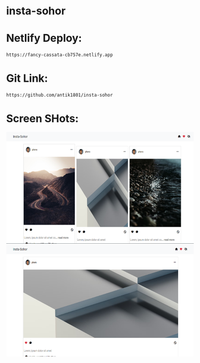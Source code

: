 # insta-sohor

# Netlify Deploy:
```
https://fancy-cassata-cb757e.netlify.app
```
# Git Link:
```
https://github.com/antik1801/insta-sohor
```

# Screen SHots:
<img src="./1.PNG" style="height: 300px; width: 100%">
<img src="./2.PNG" style="height: 300px; width: 100%">




